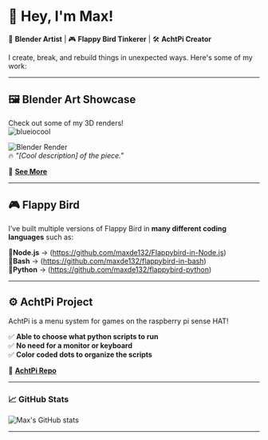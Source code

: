# 👋 Hey, I'm Max!

🎨 **Blender Artist** | 🎮 **Flappy Bird Tinkerer** | 🛠️ **AchtPi Creator**  

I create, break, and rebuild things in unexpected ways. Here's some of my work:

---

## 🖼️ Blender Art Showcase
Check out some of my 3D renders!  
![blueiocool](https://github.com/user-attachments/assets/78579005-ca7d-4882-b9e8-8c4c85d64e8f)

![Blender Render](https://your-image-link.jpg)  
🔥 *"[Cool description] of the piece."*  

🔗 **[See More](https://github.com/YourBlenderRepo)**

---

## 🎮 Flappy Bird 
I’ve built multiple versions of Flappy Bird in **many different coding languages** such as:

🔗**Node.js** → (https://github.com/maxde132/Flappybird-in-Node.js)   
🔗**Bash** → (https://github.com/maxde132/flappybird-in-bash)  
🔗**Python** → (https://github.com/maxde132/flappybird-python)  



---

## ⚙️ AchtPi Project
AchtPi is a menu system for games on the raspberry pi sense HAT!  

✅ **Able to choose what python scripts to run**  
✅ **No need for a monitor or keyboard**  
✅ **Color coded dots to organize the scripts**  

🔗 **[AchtPi Repo](https://github.com/maxde132/AchtPI--sensehat-menu)**

---

### 📈 GitHub Stats
![Max's GitHub stats](https://github-readme-stats.vercel.app/api?username=Maxde132&show_icons=true&theme=dark)

---



<!---
maxde132/maxde132 is a ✨ special ✨ repository because its `README.md` (this file) appears on your GitHub profile.
You can click the Preview link to take a look at your changes.
--->
